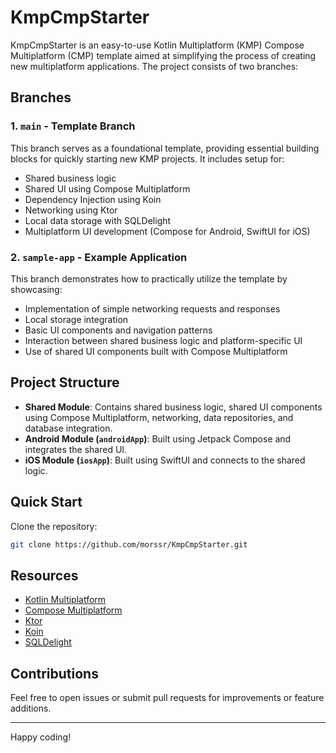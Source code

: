 # KmpCmpStarter

KmpCmpStarter is an easy-to-use Kotlin Multiplatform (KMP) Compose Multiplatform (CMP) template aimed at simplifying the process of creating new multiplatform applications. The project consists of two branches:

## Branches

### 1. `main` - Template Branch
This branch serves as a foundational template, providing essential building blocks for quickly starting new KMP projects. It includes setup for:
- Shared business logic
- Shared UI using Compose Multiplatform
- Dependency Injection using Koin
- Networking using Ktor
- Local data storage with SQLDelight
- Multiplatform UI development (Compose for Android, SwiftUI for iOS)

### 2. `sample-app` - Example Application
This branch demonstrates how to practically utilize the template by showcasing:
- Implementation of simple networking requests and responses
- Local storage integration
- Basic UI components and navigation patterns
- Interaction between shared business logic and platform-specific UI
- Use of shared UI components built with Compose Multiplatform

## Project Structure
- **Shared Module**: Contains shared business logic, shared UI components using Compose Multiplatform, networking, data repositories, and database integration.
- **Android Module (`androidApp`)**: Built using Jetpack Compose and integrates the shared UI.
- **iOS Module (`iosApp`)**: Built using SwiftUI and connects to the shared logic.

## Quick Start

Clone the repository:
```bash
git clone https://github.com/morssr/KmpCmpStarter.git
```

## Resources
- [Kotlin Multiplatform](https://kotlinlang.org/docs/multiplatform.html)
- [Compose Multiplatform](https://www.jetbrains.com/lp/compose-multiplatform/)
- [Ktor](https://ktor.io/)
- [Koin](https://insert-koin.io/)
- [SQLDelight](https://cashapp.github.io/sqldelight/)

## Contributions
Feel free to open issues or submit pull requests for improvements or feature additions.

---

Happy coding!
